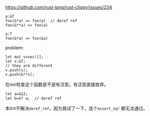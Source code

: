 https://github.com/rust-lang/rust-clippy/issues/234

```
a:&T
foo(&*a) => foo(a)  // deref ref
foo(&**a) => foo(a)

a:T
foo(&*a) => foo(&a)
```

problem:
```
let mut v=vec![];
let s:&T;
// they are different
v.push(s);
v.push(&**s);
```

在mir检查这个函数是不是有泛型。有泛型直接放弃。

```
let a=&12;
let b=&* a;  // deref ref
```
本lint不解决`deref_ref`，因为我试了一下，连个`assert_eq!` 都无法通过。

